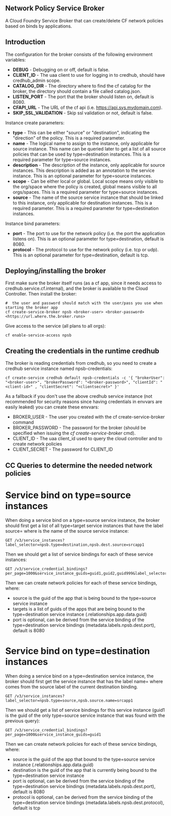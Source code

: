 ## Network Policy Service Broker

A Cloud Foundry Service Broker that can create/delete CF network policies based on binds by applications.

## Introduction

The configuration for the broker consists of the following environment variables:
* **DEBUG** - Debugging on or off, default is false.
* **CLIENT_ID** - The uaa client to use for logging in to credhub, should have credhub_admin scope.
* **CATALOG_DIR** - The directory where to find the cf catalog for the broker, the directory should contain a file called catalog.json.
* **LISTEN_PORT** - The port that the broker should listen on, default is 8080.
* **CFAPI_URL** - The URL of the cf api (i.e. https://api.sys.mydomain.com).
* **SKIP_SSL_VALIDATION** - Skip ssl validation or not, default is false.

Instance create parameters:
* **type** - This can be either "source" or "destination", indicating the "direction" of the policy. This is a required parameter.
* **name** - The logical name to assign to the instance, only applicable for source instance. This name can be queried later to get a list of all source policies that can be used by type=destination instances. This is a required parameter for type=source instances.
* **description** - The description of the instance, only applicable for source instances. This description is added as an annotation to the service instance. This is an optional parameter for type=source instances.
* **scope** - Can be either local or global. Local scope means only visible to the org/space where the policy is created, global means visible to all orgs/spaces. This is a required parameter for type=source instances.
* **source** - The name of the source service instance that should be linked to this instance, only applicable for destination instances. This is a required parameter. This is a required parameter for type=destination instances.

Instance bind parameters:
* **port** - The port to use for the network policy (i.e. the port the application listens on). This is an optional parameter for type=destination, default is 8080.
* **protocol** - The protocol to use for the network policy (i.e. tcp or udp). This is an optional parameter for type=destination, default is tcp.

## Deploying/installing the broker

First make sure the broker itself runs (as a cf app, since it needs access to credhub.service.cf.internal), and the broker is available to the Cloud Controller.
Then install the broker:
```
#  the user and password should match with the user/pass you use when starting the broker app
cf create-service-broker npsb <broker-user> <broker-password> <https://url.where.the.broker.runs>
```
Give access to the service (all plans to all orgs):
```
cf enable-service-access npsb
```

## Creating the credentials in the runtime credhub
The broker is reading credentials from credhub, so you need to create a credhub service instance named npsb-credentials: 
```
cf create-service credhub default npsb-credentials -c '{ "brokerUser": "<broker-user>", "brokerPassword": "<broker-password>", "clientId": "<client-id>" , "clientSecret": "<clientsecret>" }'
```

As a fallback if you don't use the above credhub service instance (not recommended for security reasons since having credentials in envvars are easily leaked) you can create these envvars:
* BROKER_USER - The user you created with the cf create-service-broker command
* BROKER_PASSWORD - The password for the broker (should be specified when issuing the _cf create-service-broker_ cmd).
* CLIENT_ID - The uaa client_id used to query the cloud controller and to create network policies
* CLIENT_SECRET - The password for CLIENT_ID

## CC Queries to determine the needed network policies

# Service bind on type=source instances
When doing a service bind on a type=source service instance, the broker should first get a list of all type=target service instances that have the label source=<srcname> where <srcname> is the name of the source service instance:
````
GET /v3/service_instances?label_selector=npsb.type=destination,npsb.dest.source=srcapp1
````
Then we should get a list of service bindings for each of these service instances:
````
GET /v3/service_credential_bindings?per_page=1000&service_instance_guids=guid1,guid2,guid999&label_selector=npsb.dest.port
````
Then we can create network policies for each of these service bindings, where:
* source is the guid of the app that is being bound to the type=source service instance
* targets is a list of guids of the apps that are being bound to the type=destination service instance (.relationships.app.data.guid)
* port is optional, can be derived from the service binding of the type=destination service bindings (metadata.labels.npsb.dest.port), default is 8080

# Service bind on type=destination instances
When doing a service bind on a type=destination service instance, the broker should first get the service instance that has the label name=<srcname> where <srcname> comes from the source label of the current destination binding.
````
GET /v3/service_instances?label_selector=npsb.type=source,npsb.source.name=srcapp1
````
Then we should get a list of service bindings for this service instance (guid1 is the guid of the only type=source service instance that was found with the previous query):
````
GET /v3/service_credential_bindings?per_page=1000&service_instance_guids=guid1
````
Then we can create network policies for each of these service bindings, where:
* source is the guid of the app that bound to the type=source service instance (.relationships.app.data.guid)
* destination is the guid of the app that is currently being bound to the type=destination service instance
* port is optional, can be derived from the service binding of the type=destination service bindings (metadata.labels.npsb.dest.port), default is 8080
* protocol is optional, can be derived from the service binding of the type=destination service bindings (metadata.labels.npsb.dest.protocol), default is tcp

